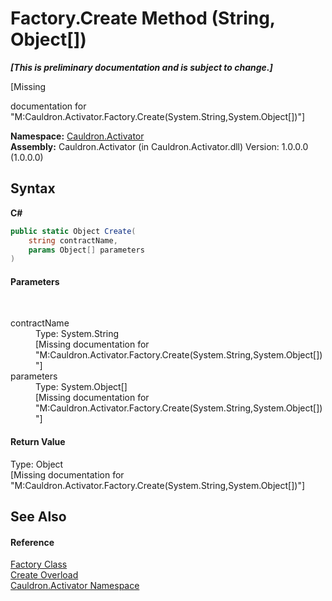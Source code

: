 # Factory.Create Method (String, Object[])
 _**\[This is preliminary documentation and is subject to change.\]**_

\[Missing <summary> documentation for "M:Cauldron.Activator.Factory.Create(System.String,System.Object[])"\]

**Namespace:**&nbsp;<a href="N_Cauldron_Activator">Cauldron.Activator</a><br />**Assembly:**&nbsp;Cauldron.Activator (in Cauldron.Activator.dll) Version: 1.0.0.0 (1.0.0.0)

## Syntax

**C#**<br />
``` C#
public static Object Create(
	string contractName,
	params Object[] parameters
)
```


#### Parameters
&nbsp;<dl><dt>contractName</dt><dd>Type: System.String<br />\[Missing <param name="contractName"/> documentation for "M:Cauldron.Activator.Factory.Create(System.String,System.Object[])"\]</dd><dt>parameters</dt><dd>Type: System.Object[]<br />\[Missing <param name="parameters"/> documentation for "M:Cauldron.Activator.Factory.Create(System.String,System.Object[])"\]</dd></dl>

#### Return Value
Type: Object<br />\[Missing <returns> documentation for "M:Cauldron.Activator.Factory.Create(System.String,System.Object[])"\]

## See Also


#### Reference
<a href="T_Cauldron_Activator_Factory">Factory Class</a><br /><a href="Overload_Cauldron_Activator_Factory_Create">Create Overload</a><br /><a href="N_Cauldron_Activator">Cauldron.Activator Namespace</a><br />